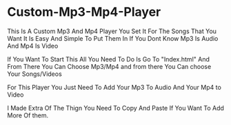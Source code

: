 # Custom-Mp3-Mp4-Player
This Is  A Custom Mp3 And Mp4 Player You Set It For The Songs That You Want It Is Easy And Simple To Put Them In
If You Dont Know Mp3 Is Audio And Mp4 Is Video

If You Want To Start This All You Need To Do Is Go To "Index.html" And From There You Can Choose Mp3/Mp4 and from there You Can choose Your Songs/Videos


For This Player You Just Need To Add Your Mp3 To Audio And Your Mp4 to Video

I Made Extra Of The Thign You Need To Copy And Paste If You Want To Add More Of them.
